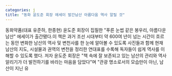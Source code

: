 ```yaml
---
categories: j
title: "동화 윤도준 회장 에세이 발간남산 아름다움 역사 알릴 것"
---
```

동화약품(대표 유준하, 한종현) 윤도준 회장이 집필한 "푸른 눈썹 같은 봉우리, 아름다운 남산" 에세이가 출간됐다.이 책은 과거 조선 시대부터 약 600여 년이 넘는 시간이 흐르는 동안 변화한 남산의 역사 및 변천사를 한 눈에 알아볼 수 있도록 사진들과 함께 현재 남산의 지도, 시설물과 권역의 변천을 정리한 연대표를 수록해 독자들이 쉽게 역사를 이해할 수 있도록 했다. 저자 윤도준 회장은 "책 속에 잘 보존되고 있는 남산의 관리와 역사 알리기가 더 발전하기를 바라는 마음을 담았다"며 "관광 명소로서의 모습만이 아닌, 남산이 지닌 유